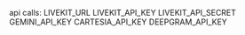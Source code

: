 api calls:
LIVEKIT_URL
LIVEKIT_API_KEY
LIVEKIT_API_SECRET
GEMINI_API_KEY
CARTESIA_API_KEY
DEEPGRAM_API_KEY
